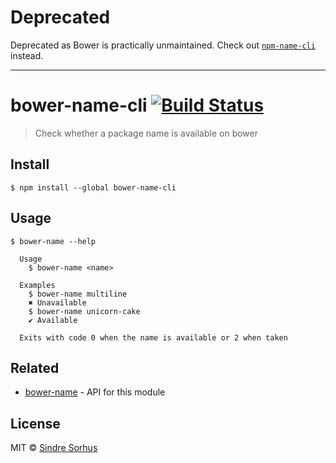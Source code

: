 # Deprecated

Deprecated as Bower is practically unmaintained. Check out [`npm-name-cli`](https://github.com/sindresorhus/npm-name-cli) instead.

---

# bower-name-cli [![Build Status](https://travis-ci.org/sindresorhus/bower-name-cli.svg?branch=master)](https://travis-ci.org/sindresorhus/bower-name-cli)

> Check whether a package name is available on bower


## Install

```
$ npm install --global bower-name-cli
```


## Usage

```
$ bower-name --help

  Usage
    $ bower-name <name>

  Examples
    $ bower-name multiline
    ✖ Unavailable
    $ bower-name unicorn-cake
    ✔ Available

  Exits with code 0 when the name is available or 2 when taken
```


## Related

- [bower-name](https://github.com/sindresorhus/bower-name) - API for this module


## License

MIT © [Sindre Sorhus](http://sindresorhus.com)
